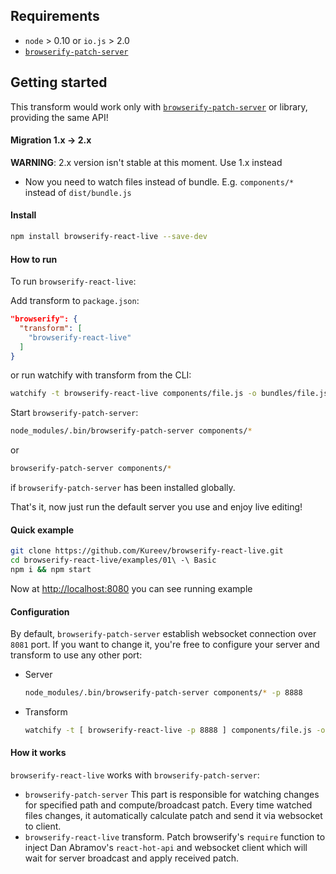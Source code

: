 ## Requirements

- `node` > 0.10 or `io.js` > 2.0
- [`browserify-patch-server`](https://github.com/Kureev/browserify-patch-server)

## Getting started
This transform would work only with [`browserify-patch-server`](https://github.com/Kureev/browserify-patch-server) or library, providing the same API!

#### Migration 1.x -> 2.x
**WARNING**: 2.x version isn't stable at this moment. Use 1.x instead
- Now you need to watch files instead of bundle. E.g. `components/*` instead of `dist/bundle.js`

#### Install
```bash
npm install browserify-react-live --save-dev
```

#### How to run
To run `browserify-react-live`:

Add transform to `package.json`:
```json
"browserify": {
  "transform": [
    "browserify-react-live"
  ]
}
```
or run watchify with transform from the CLI:
```bash
watchify -t browserify-react-live components/file.js -o bundles/file.js
```

Start `browserify-patch-server`:
```bash
node_modules/.bin/browserify-patch-server components/*
```
or
```bash
browserify-patch-server components/*
```
if `browserify-patch-server` has been installed globally.

That's it, now just run the default server you use and enjoy live editing!

#### Quick example
```bash
git clone https://github.com/Kureev/browserify-react-live.git
cd browserify-react-live/examples/01\ -\ Basic
npm i && npm start
```

Now at [http://localhost:8080](http://localhost:8080) you can see running example

#### Configuration
By default, `browserify-patch-server` establish websocket connection over `8081` port. If you want to change it, you're free to configure your server and transform to use any other port:

- Server
  ```bash
  node_modules/.bin/browserify-patch-server components/* -p 8888
  ```

- Transform
  ```bash
  watchify -t [ browserify-react-live -p 8888 ] components/file.js -o bundles/file.js
  ```

#### How it works
`browserify-react-live` works with `browserify-patch-server`:
- `browserify-patch-server`
  This part is responsible for watching changes for specified path and compute/broadcast patch. Every time watched files changes, it automatically calculate patch and send it via websocket to client.
- `browserify-react-live` transform. Patch browserify's `require` function to inject Dan Abramov's `react-hot-api` and websocket client which will wait for server broadcast and apply received patch.

